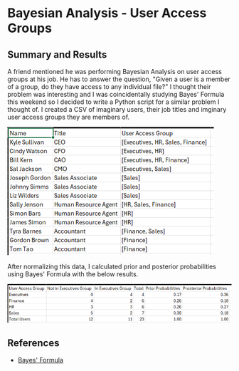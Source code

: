 # Bayesian Analysis - User Access Groups

## Summary and Results

A friend mentioned he was performing Bayesian Analysis on user access groups at his job. He has to answer the question, "Given a user is a member of a group, do they have access to any individual file?" I thought their problem was interesting and I was coincidentally studying Bayes' Formula this weekend so I decided to write a Python script for a similar problem I thought of. I created a CSV of imaginary users, their job titles and imginary user access groups they are members of. 

![alt_text](https://github.com/amason445/bayesian_analysis/blob/main/UserAccessList.png)

After normalizing this data, I calculated prior and posterior probabilities using Bayes' Formula with the below results.

![!alt_text](https://github.com/amason445/bayesian_analysis/blob/main/output.png)

## References
- [Bayes' Formula](https://en.wikipedia.org/wiki/Bayes%27_theorem)


 
